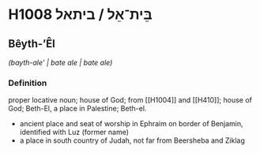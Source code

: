 # H1008 בֵּית־אֵל / ביתאל

## Bêyth-ʼÊl

_(bayth-ale' | bate ale | bate ale)_

### Definition

proper locative noun; house of God; from [[H1004]] and [[H410]]; house of God; Beth-El, a place in Palestine; Beth-el.

- ancient place and seat of worship in Ephraim on border of Benjamin, identified with Luz (former name)
- a place in south country of Judah, not far from Beersheba and Ziklag
